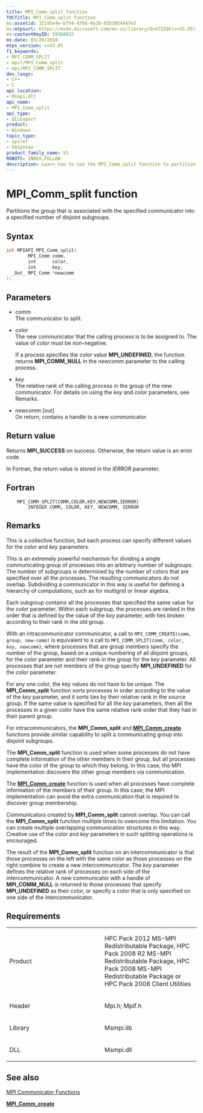 ```yaml
---
title: MPI_Comm_split function
TOCTitle: MPI_Comm_split function
ms:assetid: 32195e4e-b754-4766-9a38-9353854447e3
ms:mtpsurl: https://msdn.microsoft.com/en-us/library/Dn473286(v=VS.85)
ms:contentKeyID: 59360832
ms.date: 03/28/2018
mtps_version: v=VS.85
f1_keywords:
- MPI_COMM_SPLIT
- mpif/MPI_Comm_split
- mpi/MPI_COMM_SPLIT
dev_langs:
- C++
- C
api_location:
- Msmpi.dll
api_name:
- MPI_Comm_split
api_type:
- DLLExport
product:
- Windows
topic_type:
- apiref
- kbSyntax
product_family_name: VS
ROBOTS: INDEX,FOLLOW
description: Learn how to use the MPI_Comm_split function to partition a group into subgroups. Detailed syntax, parameters, and usage examples provided.
---
```


# MPI\_Comm\_split function

Partitions the group that is associated with the specified communicator into a specified number of disjoint subgroups.

## Syntax

``` c++
int MPIAPI MPI_Comm_split(
        MPI_Comm comm,
        int      color,
        int      key,
  _Out_ MPI_Comm *newcomm
);
```

## Parameters

  - *comm*  
    The communicator to split.

  - *color*  
    The new communicator that the calling process is to be assigned to. The value of *color* must be non-negative.
    
    If a process specifies the *color* value **MPI\_UNDEFINED**, the function returns **MPI\_COMM\_NULL** in the *newcomm* parameter to the calling process.

  - *key*  
    The relative rank of the calling process in the group of the new communicator. For details on using the *key* and *color* parameters, see Remarks.

  - *newcomm* \[out\]  
    On return, contains a handle to a new communicator.

## Return value

Returns **MPI\_SUCCESS** on success. Otherwise, the return value is an error code.

In Fortran, the return value is stored in the *IERROR* parameter.

## Fortran

``` FORTRAN
    MPI_COMM_SPLIT(COMM,COLOR,KEY,NEWCOMM,IERROR)
        INTEGER COMM, COLOR, KEY, NEWCOMM, IERROR
```

## Remarks

This is a collective function, but each process can specify different values for the *color* and *key* parameters.

This is an extremely powerful mechanism for dividing a single communicating group of processes into an arbitrary number of subgroups. The number of subgroups is determined by the number of colors that are specified over all the processes. The resulting communicators do not overlap. Subdividing a communicator in this way is useful for defining a hierarchy of computations, such as for multigrid or linear algebra.

Each subgroup contains all the processes that specified the same value for the *color* parameter. Within each subgroup, the processes are ranked in the order that is defined by the value of the *key* parameter, with ties broken according to their rank in the old group.

With an intracommunicator communicator, a call to `MPI_COMM_CREATE(comm, group, new-comm)` is equivalent to a call to `MPI_COMM_SPLIT(comm, color, key, newcomm)`, where processes that are group members specify the number of the group, based on a unique numbering of all disjoint groups, for the *color* parameter and their rank in the group for the *key* parameter. All processes that are not members of the group specify **MPI\_UNDEFINED** for the *color* parameter.

For any one color, the key values do not have to be unique. The **MPI\_Comm\_split** function sorts processes in order according to the value of the *key* parameter, and it sorts ties by their relative rank in the source group. If the same value is specified for all the *key* parameters, then all the processes in a given color have the same relative rank order that they had in their parent group.

For intracommunicators, the **MPI\_Comm\_split** and [**MPI\_Comm\_create**](mpi-comm-create-function.md) functions provide similar capability to split a communicating group into disjoint subgroups.

The **MPI\_Comm\_split** function is used when some processes do not have complete information of the other members in their group, but all processes have the color of the group to which they belong. In this case, the MPI implementation discovers the other group members via communication.

The [**MPI\_Comm\_create**](mpi-comm-create-function.md) function is used when all processes have complete information of the members of their group. In this case, the MPI implementation can avoid the extra communication that is required to discover group membership.

Communicators created by **MPI\_Comm\_split** cannot overlap. You can call the **MPI\_Comm\_split** function multiple times to overcome this limitation. You can create multiple overlapping communication structures in this way. Creative use of the *color* and *key* parameters in such splitting operations is encouraged.

The result of the **MPI\_Comm\_split** function on an intercommunicator is that those processes on the left with the same color as those processes on the right combine to create a new intercommunicator. The *key* parameter defines the relative rank of processes on each side of the intercommunicator. A new communicator with a handle of **MPI\_COMM\_NULL** is returned to those processes that specify **MPI\_UNDEFINED** as their color, or specify a color that is only specified on one side of the intercommunicator.

## Requirements

<table>
<colgroup>
<col style="width: 50%" />
<col style="width: 50%" />
</colgroup>
<tbody>
<tr class="odd">
<td><p>Product</p></td>
<td><p>HPC Pack 2012 MS-MPI Redistributable Package, HPC Pack 2008 R2 MS-MPI Redistributable Package, HPC Pack 2008 MS-MPI Redistributable Package or HPC Pack 2008 Client Utilities</p></td>
</tr>
<tr class="even">
<td><p>Header</p></td>
<td>Mpi.h;
Mpif.h</td>
</tr>
<tr class="odd">
<td><p>Library</p></td>
<td>Msmpi.lib</td>
</tr>
<tr class="even">
<td><p>DLL</p></td>
<td>Msmpi.dll</td>
</tr>
</tbody>
</table>


## See also

[MPI Communicator Functions](mpi-communicator-functions.md)

[**MPI\_Comm\_create**](mpi-comm-create-function.md)

